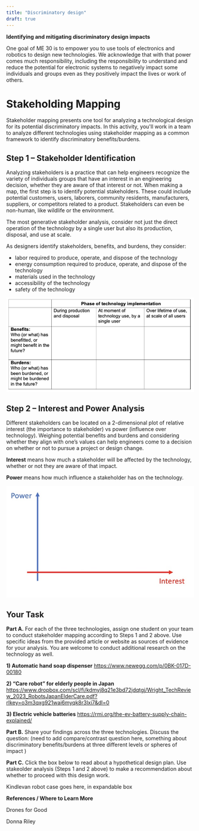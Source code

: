```yaml
---
title: "Discriminatory design"
draft: true
---
```


**Identifying and mitigating discriminatory design impacts**

One goal of ME 30 is to empower you to use tools of electronics and robotics to design new technologies. We acknowledge that with that power comes much responsibility, including the responsibility to understand and reduce the potential for electronic systems to negatively impact some individuals and groups even as they positively impact the lives or work of others.

# Stakeholding Mapping

Stakeholder mapping presents one tool for analyzing a technological design for its potential discriminatory impacts. In this activity, you'll work in a team to analyze different technologies using stakeholder mapping as a common framework to identify discriminatory benefits/burdens. 

## Step 1 – Stakeholder Identification

Analyzing stakeholders is a practice that can help engineers recognize the variety of individuals groups that have an interest in an engineering decision, whether they are aware of that interest or not. When making a map, the first step is to identify potential stakeholders. These could include potential customers, users, laborers, community residents, manufacturers, suppliers, or competitors related to a product. Stakeholders can even be non-human, like wildlife or the environment.

The most generative stakeholder analysis, consider not just the direct operation of the technology by a single user but also its production, disposal, and use at scale.

As designers identify stakeholders, benefits, and burdens, they consider: 
- labor required to produce, operate, and dispose of the technology
- energy consumption required to produce, operate, and dispose of the technology
- materials used in the technology
- accessibility of the technology
- safety of the technology

![image](static/img/StakeholderAnalysis.jpg)

## Step 2 – Interest and Power Analysis

Different stakeholders can be located on a 2-dimensional plot of relative interest (the importance to stakeholder) vs power (influence over technology). Weighing potential benefits and burdens and considering whether they align with one’s values can help engineers come to a decision on whether or not to pursue a project or design change.

**Interest** means how much a stakeholder will be affected by the technology, whether or not they are aware of that impact. 

**Power** means how much influence a stakeholder has on the technology.

![image](static/img/PowerInterest.jpg)

## Your Task

**Part A.** For each of the three technologies, assign one student on your team to conduct stakeholder mapping according to Steps 1 and 2 above. Use specific ideas from the provided article or website as sources of evidence for your analysis. You are welcome to conduct additional research on the technology as well.

**1) Automatic hand soap dispenser**
https://www.newegg.com/p/0BK-017D-00180

**2) “Care robot” for elderly people in Japan**
https://www.dropbox.com/scl/fi/kdmyj8q21e3bd72jdqtgj/Wright_TechReview_2023_RobotsJapanElderCare.pdf?rlkey=o3m3qxg921wai6myqk8r3lxi7&dl=0

**3) Electric vehicle batteries**
https://rmi.org/the-ev-battery-supply-chain-explained/

**Part B.** Share your findings across the three technologies. Discuss the question:
(need to add compare/contrast question here, something about discriminatory benefits/burdens at three different levels or spheres of impact )

**Part C.** Click the box below to read about a hypothetical design plan. Use stakeolder analysis (Steps 1 and 2 above) to make a recommendation about whether to proceed with this design work.

Kindlevan robot case goes here, in expandable box

**References / Where to Learn More**

Drones for Good

Donna Riley





